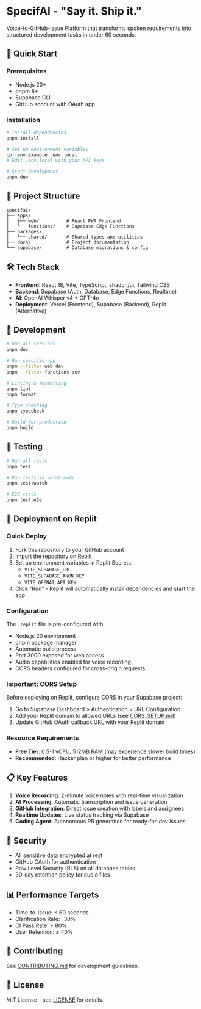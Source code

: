 # SpecifAI - "Say it. Ship it."

Voice-to-GitHub-Issue Platform that transforms spoken requirements into structured development tasks in under 60 seconds.

## 🚀 Quick Start

### Prerequisites

- Node.js 20+
- pnpm 8+
- Supabase CLI
- GitHub account with OAuth app

### Installation

```bash
# Install dependencies
pnpm install

# Set up environment variables
cp .env.example .env.local
# Edit .env.local with your API keys

# Start development
pnpm dev
```

## 📁 Project Structure

```
specifai/
├── apps/
│   ├── web/          # React PWA Frontend
│   └── functions/    # Supabase Edge Functions
├── packages/
│   └── shared/       # Shared types and utilities
├── docs/             # Project documentation
└── supabase/         # Database migrations & config
```

## 🛠️ Tech Stack

- **Frontend**: React 18, Vite, TypeScript, shadcn/ui, Tailwind CSS
- **Backend**: Supabase (Auth, Database, Edge Functions, Realtime)
- **AI**: OpenAI Whisper v4 + GPT-4o
- **Deployment**: Vercel (Frontend), Supabase (Backend), Replit (Alternative)

## 📝 Development

```bash
# Run all services
pnpm dev

# Run specific app
pnpm --filter web dev
pnpm --filter functions dev

# Linting & formatting
pnpm lint
pnpm format

# Type checking
pnpm typecheck

# Build for production
pnpm build
```

## 🧪 Testing

```bash
# Run all tests
pnpm test

# Run tests in watch mode
pnpm test:watch

# E2E tests
pnpm test:e2e
```

## 🚀 Deployment on Replit

### Quick Deploy

1. Fork this repository to your GitHub account
2. Import the repository on [Replit](https://replit.com)
3. Set up environment variables in Replit Secrets:
   - `VITE_SUPABASE_URL`
   - `VITE_SUPABASE_ANON_KEY`
   - `VITE_OPENAI_API_KEY`
4. Click "Run" - Replit will automatically install dependencies and start the app

### Configuration

The `.replit` file is pre-configured with:

- Node.js 20 environment
- pnpm package manager
- Automatic build process
- Port 3000 exposed for web access
- Audio capabilities enabled for voice recording
- CORS headers configured for cross-origin requests

### Important: CORS Setup

Before deploying on Replit, configure CORS in your Supabase project:

1. Go to Supabase Dashboard > Authentication > URL Configuration
2. Add your Replit domain to allowed URLs (see [CORS_SETUP.md](docs/CORS_SETUP.md))
3. Update GitHub OAuth callback URL with your Replit domain

### Resource Requirements

- **Free Tier**: 0.5-1 vCPU, 512MB RAM (may experience slower build times)
- **Recommended**: Hacker plan or higher for better performance

## 📋 Key Features

1. **Voice Recording**: 2-minute voice notes with real-time visualization
2. **AI Processing**: Automatic transcription and issue generation
3. **GitHub Integration**: Direct issue creation with labels and assignees
4. **Realtime Updates**: Live status tracking via Supabase
5. **Coding Agent**: Autonomous PR generation for ready-for-dev issues

## 🔐 Security

- All sensitive data encrypted at rest
- GitHub OAuth for authentication
- Row Level Security (RLS) on all database tables
- 30-day retention policy for audio files

## 📊 Performance Targets

- Time-to-Issue: ≤ 60 seconds
- Clarification Rate: -30%
- CI Pass Rate: ≥ 80%
- User Retention: ≥ 40%

## 🤝 Contributing

See [CONTRIBUTING.md](CONTRIBUTING.md) for development guidelines.

## 📄 License

MIT License - see [LICENSE](LICENSE) for details.
